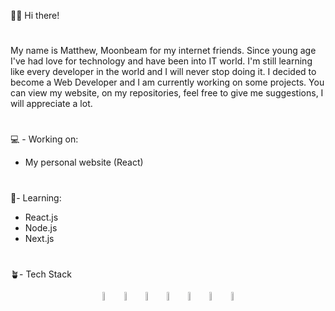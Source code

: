 👋🏻 Hi there!

#
My name is Matthew, Moonbeam for my internet friends. Since young age I've had love for technology and have been into IT world.
I'm still learning like every developer in the world and I will never stop doing it. I decided to become a Web Developer and I am currently working on some projects.
You can view my website, on my repositories, feel free to give me suggestions, I will appreciate a lot.


#
💻 - Working on:
 * My personal website (React)


#  
🤺- Learning:
* React.js
* Node.js
* Next.js

# 
🪴- Tech Stack
<p align="center" margin="30px">
  <span><img src="https://icons8.com/icon/bzf0DqjXFHIW/react" width='6%'></span>
  <span><img src="https://icons8.com/icon/54087/nodejs" width='6%'></span>
  <span><img src="https://icons8.com/icon/24895/npm" width='6%'></span>
  <span><img src="https://icons8.com/icon/0OQR1FYCuA9f/visual-studio-code-2019" width='6%'></span>
  <span><img src="https://icons8.com/icon/PXTY4q2Sq2lG/javascript" width='6%'></span>
  <span><img src="https://icons8.com/icon/CIAZz2CYc6Kc/tailwindcss" width='6%'></span>
  <span><img src="https://icons8.com/icon/84710/bootstrap" width='6%'></span>
</p>
